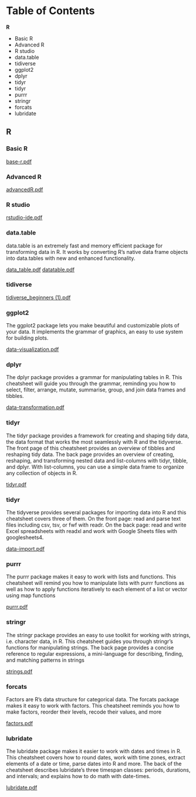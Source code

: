 # Table of Contents

**R**

* Basic R
* Advanced R
* R studio
* data.table
* tidiverse
* ggplot2
* dplyr
* tidyr
* tidyr
* purrr
* stringr
* forcats 
* lubridate




## R

### Basic R

[base-r.pdf](https://github.com/slates03/R-cheatsheets/files/8124938/base-r.pdf)

### Advanced R

[advancedR.pdf](https://github.com/slates03/R-cheatsheets/files/8124944/advancedR.pdf)

### R studio
[rstudio-ide.pdf](https://github.com/slates03/R-cheatsheets/files/8124989/rstudio-ide.pdf)


### data.table
data.table is an extremely fast and memory efficient package for transforming data in R. It works by converting R’s native data frame objects into data.tables with new and enhanced functionality. 

[data_table.pdf](https://github.com/slates03/R-cheatsheets/files/8124985/data_table.pdf)
[datatable.pdf](https://github.com/slates03/R-cheatsheets/files/8124986/datatable.pdf)

### tidiverse
[tidiverse_beginners (1).pdf](https://github.com/slates03/R-cheatsheets/files/8124962/tidiverse_beginners.1.pdf)

### ggplot2
The ggplot2 package lets you make beautiful and customizable plots of your data. It implements the grammar of graphics, an easy to use system for building plots.

[data-visualization.pdf](https://github.com/slates03/R-cheatsheets/files/8124880/data-visualization.pdf)

### dplyr
The dplyr package provides a grammar for manipulating tables in R. This cheatsheet will guide you through the grammar, reminding you how to select, filter, arrange, mutate, summarise, group, and join data frames and tibbles.

[data-transformation.pdf](https://github.com/slates03/R-cheatsheets/files/8124891/data-transformation.pdf)

### tidyr
The tidyr package provides a framework for creating and shaping tidy data, the data format that works the most seamlessly with R and the tidyverse. The front page of this cheatsheet provides an overview of tibbles and reshaping tidy data. The back page provides an overview of creating, reshaping, and transforming nested data and list-columns with tidyr, tibble, and dplyr. With list-columns, you can use a simple data frame to organize any collection of objects in R.

[tidyr.pdf](https://github.com/slates03/R-cheatsheets/files/8124894/tidyr.pdf)

### tidyr
The tidyverse provides several packages for importing data into R and this cheatsheet covers three of them. On the front page: read and parse text files including csv, tsv, or fwf with readr. On the back page: read and write Excel spreadsheets with readxl and work with Google Sheets files with googlesheets4. 

[data-import.pdf](https://github.com/slates03/R-cheatsheets/files/8124905/data-import.pdf)

### purrr
The purrr package makes it easy to work with lists and functions. This cheatsheet will remind you how to manipulate lists with purrr functions as well as how to apply functions iteratively to each element of a list or vector using map functions

[purrr.pdf](https://github.com/slates03/R-cheatsheets/files/8124909/purrr.pdf)

### stringr
The stringr package provides an easy to use toolkit for working with strings, i.e. character data, in R. This cheatsheet guides you through stringr’s functions for manipulating strings. The back page provides a concise reference to regular expressions, a mini-language for describing, finding, and matching patterns in strings

[strings.pdf](https://github.com/slates03/R-cheatsheets/files/8124918/strings.pdf)

### forcats 
Factors are R’s data structure for categorical data. The forcats package makes it easy to work with factors. This cheatsheet reminds you how to make factors, reorder their levels, recode their values, and more

[factors.pdf](https://github.com/slates03/R-cheatsheets/files/8124925/factors.pdf)

### lubridate
The lubridate package makes it easier to work with dates and times in R. This cheatsheet covers how to round dates, work with time zones, extract elements of a date or time, parse dates into R and more. The back of the cheatsheet describes lubridate’s three timespan classes: periods, durations, and intervals; and explains how to do math with date-times.

[lubridate.pdf](https://github.com/slates03/R-cheatsheets/files/8124933/lubridate.pdf)



